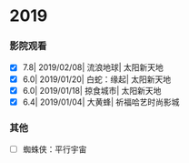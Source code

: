 # 2019

### 影院观看

- [x] 7.8| 2019/02/08| 流浪地球| 太阳新天地
- [x] 6.0| 2019/01/20| 白蛇：缘起| 太阳新天地
- [x] 6.0| 2019/01/18| 掠食城市| 太阳新天地
- [x] 6.4| 2019/01/04| 大黄蜂| 祈福哈艺时尚影城

### 其他

- [ ] 蜘蛛侠：平行宇宙

